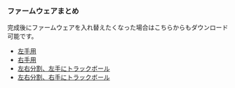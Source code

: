 
### ファームウェアまとめ
完成後にファームウェアを入れ替えたくなった場合はこちらからもダウンロード可能です。
- [左手用]()
- [右手用]()
- [左右分割、左手にトラックボール]()
- [左右分割、右手にトラックボール]()
